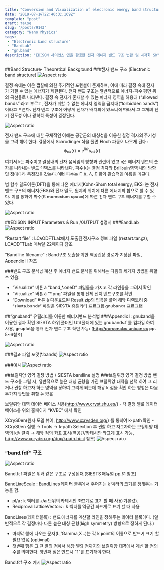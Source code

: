 ```yaml
---
title: "Conversion and Visualization of electronic energy band structure SW/전자 에너지 밴드구조 변환 및 시각화 SW"
date: "2019-07-16T22:40:32.169Z"
template: "post"
draft: false
slug: "/posts/9143"
category: "Nano Physics"
tags: 
 - "Electronic band structure"
 - "BandLab"
 - "gnuband"
description: "EDISON 사이언스 앱을 활용한 전자 에너지 밴드 구조 변환 및 시각화 SW"
---
```


##Band Structure- Theoretical Background
###전자 밴드 구조 (Electronic band structure)
![Aspect ratio](/media/POST/9143/0.jpg)

결정 속에는 이온 껍질에 의한 주기적인 포텐셜이 존재하며, 이에 따라 결정 속에 전자 가 가질 수 있는 에너지가 제한된다. 전자 밴드 구조는 일반적으로 에너지-파수 평면 위의 곡선들로 나타낸다. 결정 속 전자가 존재할 수 있는 에너지 영역을 허용대 (“allowed bands”)라고 부르고, 전자가 취할 수 없는 에너지 영역을 금지대(“forbidden bands”)이라고 부른다. 전자 밴드 구조에 어떻게 전자가 배치되어 있느냐에 따라서 그 고체의 전기 전도성 이나 광학적 특성이 결정된다.

![Aspect ratio](/media/POST/9143/1.jpg)

전자 밴드 구조에 대한 구체적인 이해는 공간군의 대칭성을 이용한 결정 격자의 주기성 을 고려 해야 한다. 결정에서 Schrodinger 식을 풀면 Bloch 파동이 나오게 된다 :
$$
\psi_{n k}(r)=e^{i K r} u_{n k}(r)
$$

여기서 k는 파수이고 결정내의 전자 움직임의 방향과 관련이 있고 n은 에너지 밴드의 숫자를 나타내는 밴드 인덱스를 나타낸다. 파수 k는 결정 격자와 Brillouin영역 내의 방향 및 점에따라 특정값을 갖는다.이런 파수는 Γ, Δ, Λ, Σ 등의 관습적인 이름을 가진다.


범 함수 밀도이론(DFT)을 통해 나온 에너지(Kohn-Sham total energy, EKS) 는 전자 밴드 구조의 에너지(EBS)와 전자 밀도, 원자의 위치에 따른 에너지의 합으로 쓸 수 있다. 이를 통하여 파수(K momentum space)에 따른 전자 밴드 구조 에너지를 구할 수 있다.

![Aspect ratio](/media/POST/9143/2.jpg)

##EDISON INPUT Parameters & Run /OUTPUT 설명서
###BandLab
![Aspect ratio](/media/POST/9143/3.jpg)

“Restart file” : LCAODFTLab에서 도출된 전자구조 정보 파일 (restart.tar.gz), LCAODFTLab 매뉴얼 22페이지 참조

“Bandline filename” : Band구조 도출을 위한 역공간상 경로가 지정된 파일, Appendix II 참조

###밴드 구조 분석법
계산 후 에너지 밴드 분석을 위해서는 다음의 세가지 방법을 취할 수 있음:
- “Visualize” 버튼 à “band_*.oneD” 파일들을 가지고 각 라인들을 그려서 확인
- “Visualize” 버튼 à “*.png” 파일을 통해 전체 전자 밴드구조를 확인
- “Download” 버튼 à 다운로드된 Result.zip의 압축을 풀어 해당 디렉토리 중 “siesta.bands” 파일을 SIESTA 유틸리티 프로그램 gnubands 프로그램


##“gnuband” 유틸리티를 이용한 에너지밴드 분석법
###Appendix I: gnuband을 이용한 결과 확인
SIESTA 하위 폴더인 Util 폴더에 있는 gnubands.f 를 컴파일 하여 사용, gnuplot을 통해 전자 밴드 구조 확인 가능: (http://personales.unican.es pp. 5~6참조)

![Aspect ratio](/media/POST/9143/4.jpg)

###결과 파일 포맷(*.bands)
![Aspect ratio](/media/POST/9143/5.jpg)

###예시
![Aspect ratio](/media/POST/9143/6.jpg)

##브릴뤼앙 영역 결정 방법 / SIESTA bandline 설명
###브릴뤼앙 영역 결정 방법
밴드 구조를 그릴 시, 일반적으로 높은 대칭 균형을 가진 브릴뤼앙 대역을 선택 하여 그 리거나 관찰 하고자 하는 영역을 정하여 그리게 되는데 해당 k 점을 확인 하는 방법은 다음 두가지 방법을 취할 수 있음.

브릴뤼앙 대역 데이터 베이스 사용(http://www.cryst.ehu.es/)
    - 각 결정 별로 데이터 베이스를 위의 홈페이지 “KVEC” 에서 확인.

XCrySDen(원자 모델 뷰어, http://www.xcrysden.org/) 를 통하여 k-path 확인
    - XCrySDen 실행 $\rightarrow$ Tools $\rightarrow$ k-path Selection 후 관찰 하고 자고자하는 브릴뤼양 대역의 k점 클릭 $\rightarrow$ 해당 점의 좌표 표시(역공간/카테시안 좌표계 표시 가능, http://www.xcryden.org/doc/kpath.html 참조)
![Aspect ratio](/media/POST/9143/7.jpg)

### “band.fdf” 구조
![Aspect ratio](/media/POST/9143/8.jpg)

Band.fdf 파일은 위와 같은 구조로 구성된다.(SIESTS 매뉴얼 pp.61 참조)

BandLineScale : BandLines 데이터 블록에서 주어지는 k 벡터의 크기를 정해주는 기능을 함.

- pl/a : k 벡터를 $\pi / \mathbf{a}$ 단위의 카테시안 좌표계로 표기 할 때 사용(기본값).
- ReciprovalLatticeVectors : k 벡터를 역공간 좌표계로 표기 할 때 사용

BandLines(데이터블록) : 밴드 에너지를 계산할 라인을 정해주는 데이터 블록이다. (일반적으로 각 결정마다 다른 높은 대칭 균형(high symmetry) 방향으로 정하게 된다.) 
- 마지막 행에 나오는 문자(L,/Gamma,X ..)는 각 k point의 이름으로 반드시 표기 할 필요 없음.(optional)
- 첫번째 행은 그 전 열의 점에서 해당 열의 점까지의 브릴뤼양 대역에서 계산 할 점의 수를 의미한다. 첫번째 점은 만드시 "1"를 표기해야 한다.


 Band.fdf 구조 예시
 ![Aspect ratio](/media/POST/9143/9.jpg)

